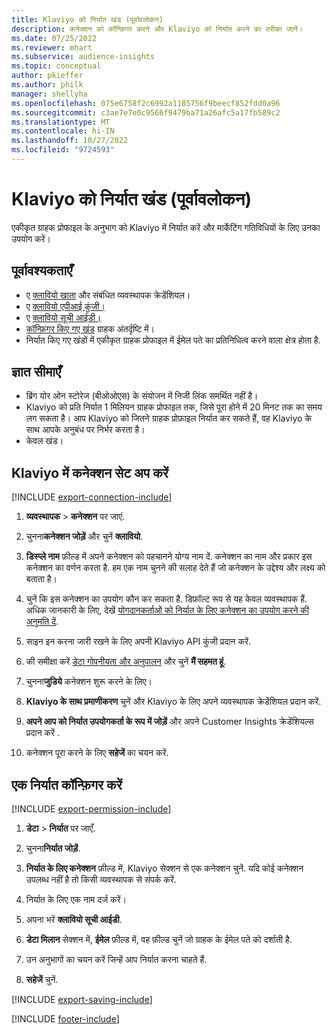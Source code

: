 ```yaml
---
title: Klaviyo को निर्यात खंड (पूर्वावलोकन)
description: कनेक्शन को कॉन्फ़िगर करने और Klaviyo को निर्यात करने का तरीका जानें।
ms.date: 07/25/2022
ms.reviewer: mhart
ms.subservice: audience-insights
ms.topic: conceptual
author: pkieffer
ms.author: philk
manager: shellyha
ms.openlocfilehash: 075e6758f2c6992a1185756f9beecf852fdd0a96
ms.sourcegitcommit: c3ae7e7e0c9566f9479ba71a26afc5a17fb589c2
ms.translationtype: MT
ms.contentlocale: hi-IN
ms.lasthandoff: 10/27/2022
ms.locfileid: "9724593"
---
```

# <a name="export-segments-to-klaviyo-preview"></a>Klaviyo को निर्यात खंड (पूर्वावलोकन)

एकीकृत ग्राहक प्रोफाइल के अनुभाग को Klaviyo में निर्यात करें और मार्केटिंग गतिविधियों के लिए उनका उपयोग करें।

## <a name="prerequisites"></a>पूर्वावश्यकताएँ

- ए [क्लावियो खाता](https://www.klaviyo.com/) और संबंधित व्यवस्थापक क्रेडेंशियल।
- ए [क्लावियो एपीआई कुंजी।](https://help.klaviyo.com/hc/articles/115005062267-How-to-Manage-Your-Account-s-API-Keys)
- ए [क्लावियो सूची आईडी।](https://help.klaviyo.com/hc/articles/115005078647-How-to-Find-a-List-ID)
- [कॉन्फ़िगर किए गए खंड](segments.md) ग्राहक अंतर्दृष्टि में।
- निर्यात किए गए खंडों में एकीकृत ग्राहक प्रोफाइल में ईमेल पते का प्रतिनिधित्व करने वाला क्षेत्र होता है.

## <a name="known-limitations"></a>ज्ञात सीमाएँ

- ब्रिंग योर ओन स्टोरेज (बीओओएस) के संयोजन में निजी लिंक समर्थित नहीं है।
- Klaviyo को प्रति निर्यात 1 मिलियन ग्राहक प्रोफाइल तक, जिसे पूरा होने में 20 मिनट तक का समय लग सकता है। आप Klaviyo को जितने ग्राहक प्रोफ़ाइल निर्यात कर सकते हैं, वह Klaviyo के साथ आपके अनुबंध पर निर्भर करता है।
- केवल खंड।

## <a name="set-up-connection-to-klaviyo"></a>Klaviyo में कनेक्शन सेट अप करें

[!INCLUDE [export-connection-include](includes/export-connection-admn.md)]

1. **व्यवस्थापक** > **कनेक्शन** पर जाएं.

1. चुनना**कनेक्शन जोड़ें** और चुनें **क्लावियो**.

1. **डिस्प्ले नाम** फ़ील्ड में अपने कनेक्शन को पहचानने योग्य नाम दें. कनेक्शन का नाम और प्रकार इस कनेक्शन का वर्णन करता है. हम एक नाम चुनने की सलाह देते हैं जो कनेक्शन के उद्देश्य और लक्ष्य को बताता है।

1. चुनें कि इस कनेक्शन का उपयोग कौन कर सकता है. डिफ़ॉल्ट रूप से यह केवल व्यवस्थापक हैं. अधिक जानकारी के लिए, देखें [योगदानकर्ताओं को निर्यात के लिए कनेक्शन का उपयोग करने की अनुमति दें](connections.md#allow-contributors-to-use-a-connection-for-exports).

1. साइन इन करना जारी रखने के लिए अपनी Klaviyo API कुंजी प्रदान करें.

1. की समीक्षा करें [डेटा गोपनीयता और अनुपालन](connections.md#data-privacy-and-compliance) और चुनें **मैं सहमत हूं**.

1. चुनना**जुडिये** कनेक्शन शुरू करने के लिए।

1. **Klaviyo के साथ प्रमाणीकरण** चुनें और Klaviyo के लिए अपने व्यवस्थापक क्रेडेंशियल प्रदान करें.

1. **अपने आप को निर्यात उपयोगकर्ता के रूप में जोड़ें** और अपने Customer Insights क्रेडेंशियल्स प्रदान करें .

1. कनेक्शन पूरा करने के लिए **सहेजें** का चयन करें.

## <a name="configure-an-export"></a>एक निर्यात कॉन्फ़िगर करें

[!INCLUDE [export-permission-include](includes/export-permission.md)]

1. **डेटा** > **निर्यात** पर जाएँ.

1. चुनना**निर्यात जोड़ें**.

1. **निर्यात के लिए कनेक्शन** फ़ील्ड में, Klaviyo सेक्शन से एक कनेक्शन चुनें. यदि कोई कनेक्शन उपलब्ध नहीं है तो किसी व्यवस्थापक से संपर्क करें.

1. निर्यात के लिए एक नाम दर्ज करें।

1. अपना भरें **क्लावियो सूची आईडी**.

1. **डेटा मिलान** सेक्शन में, **ईमेल** फ़ील्ड में, वह फ़ील्ड चुनें जो ग्राहक के ईमेल पते को दर्शाती है.

1. उन अनुभागों का चयन करें जिन्हें आप निर्यात करना चाहते हैं.

1. **सहेजें** चुनें.

[!INCLUDE [export-saving-include](includes/export-saving.md)]

[!INCLUDE [footer-include](includes/footer-banner.md)]
